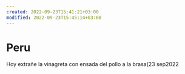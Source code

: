 ```yaml
---
created: 2022-09-23T15:41:21+03:00
modified: 2022-09-23T15:45:14+03:00
---
```


# Peru

Hoy extrañe la vinagreta con ensada del pollo a la brasa(23 sep2022
